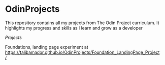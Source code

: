 # OdinProjects
This repository contains all my projects from The Odin Project curriculum. It highlights my progress and skills as I learn and grow as a developer

*Projects*

Foundations, landing page experiment at https://talibamador.github.io/OdinProjects/Foundation_LandingPage_Project/
